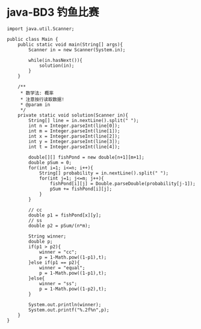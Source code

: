 # java-BD3 钓鱼比赛


    import java.util.Scanner;
    
    public class Main {
        public static void main(String[] args){
            Scanner in = new Scanner(System.in);
    
            while(in.hasNext()){
                solution(in);
            }
        }
    
        /**
         * 数学法: 概率
         * 注意按行读取数据!
         * @param in
         */
        private static void solution(Scanner in){
            String[] line = in.nextLine().split(" ");
            int n = Integer.parseInt(line[0]);
            int m = Integer.parseInt(line[1]);
            int x = Integer.parseInt(line[2]);
            int y = Integer.parseInt(line[3]);
            int t = Integer.parseInt(line[4]);
    
            double[][] fishPond = new double[n+1][m+1];
            double pSum = 0;
            for(int i=1; i<=n; i++){
                String[] probability = in.nextLine().split(" ");
                for(int j=1; j<=m; j++){
                    fishPond[i][j] = Double.parseDouble(probability[j-1]);
                    pSum += fishPond[i][j];
                }
            }
    
            // cc
            double p1 = fishPond[x][y];
            // ss
            double p2 = pSum/(n*m);
    
            String winner;
            double p;
            if(p1 > p2){
                winner = "cc";
                p = 1-Math.pow((1-p1),t);
            }else if(p1 == p2){
                winner = "equal";
                p = 1-Math.pow((1-p1),t);
            }else{
                winner = "ss";
                p = 1-Math.pow((1-p2),t);
            }
    
            System.out.println(winner);
            System.out.printf("%.2f%n",p);
        }
    }

  

